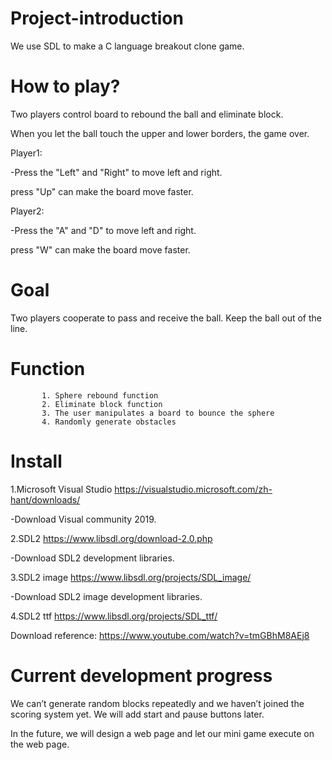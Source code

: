 # Project-introduction
We use SDL to make a C language breakout clone game.

# How to play?

Two players control board to rebound the ball and eliminate block.

When you let the ball touch the upper and lower borders, the game over.

Player1:

-Press the "Left" and "Right" to move left and right.

 press "Up" can make the board move faster.

Player2:

-Press the "A" and "D" to move left and right.

 press "W" can make the board move faster.

# Goal 
Two players cooperate to pass and receive the ball. Keep the ball out of the line.

# Function  
           1. Sphere rebound function
           2. Eliminate block function
           3. The user manipulates a board to bounce the sphere
           4. Randomly generate obstacles

# Install
1.Microsoft Visual Studio
https://visualstudio.microsoft.com/zh-hant/downloads/

-Download Visual community 2019.

2.SDL2 
https://www.libsdl.org/download-2.0.php

-Download SDL2 development libraries.

3.SDL2 image
https://www.libsdl.org/projects/SDL_image/

-Download SDL2 image development libraries.

4.SDL2 ttf
https://www.libsdl.org/projects/SDL_ttf/

Download reference: https://www.youtube.com/watch?v=tmGBhM8AEj8

# Current development progress
We can’t generate random blocks repeatedly and we haven’t joined the scoring system yet.
We will add start and pause buttons later.

In the future, we will design a web page and let our mini game execute on the web page.
